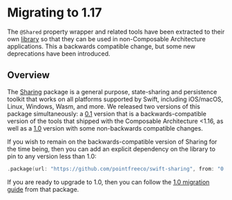 # Migrating to 1.17

The `@Shared` property wrapper and related tools have been extracted to their own 
[library][sharing-gh] so that they can be used in non-Composable Architecture applications. This a 
backwards compatible change, but some new deprecations have been introduced.

## Overview

The [Sharing][sharing-gh] package is a general purpose, state-sharing and persistence toolkit that
works on all platforms supported by Swift, including iOS/macOS, Linux, Windows, Wasm, and more.
We released two versions of this package simultaneously: a [0.1][0.1-release] version that is a
backwards-compatible version of the tools that shipped with the Composable Architecture <1.16, as
well as a [1.0][1.0-release] version with some non-backwards compatible changes.

If you wish to remain on the backwards-compatible version of Sharing for the time being, then you
can add an explicit dependency on the library to pin to any version less than 1.0:

```swift
.package(url: "https://github.com/pointfreeco/swift-sharing", from: "0.1.0"),
```

If you are ready to upgrade to 1.0, then you can follow the 
[1.0 migration guide][1.0-migration] from that package.

[sharing-gh]: https://github.com/pointfreeco/swift-sharing
[1.0-migration]: todo
[0.1-release]: https://github.com/pointfreeco/swift-sharing/releases/0.1.0
[1.0-release]: https://github.com/pointfreeco/swift-sharing/releases/1.0.0
